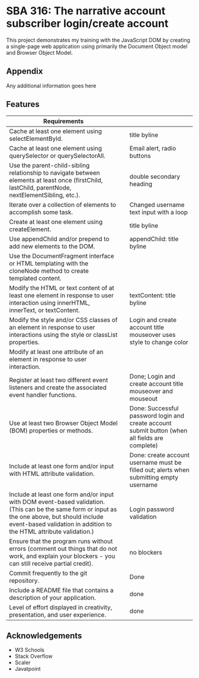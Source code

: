 
# SBA 316: The narrative account subscriber login/create account

This project demonstrates my training with the JavaScript DOM by creating a single-page web application using primarily the Document Object model and Browser Object Model.

## Appendix

Any additional information goes here


## Features


| Requirements |  |  |
| --- | --- | --- |
| Cache at least one element using selectElementById. | | title byline |
| Cache at least one element using querySelector or querySelectorAll. | | Email alert, radio buttons |
| Use the parent-child-sibling relationship to navigate between elements at least once (firstChild, lastChild, parentNode, nextElementSibling, etc.). | | double secondary heading |
| Iterate over a collection of elements to accomplish some task. |  | Changed username text input with a loop |
| Create at least one element using createElement. |  | title byline |
| Use appendChild and/or prepend to add new elements to the DOM. |  | appendChild: title byline |
| Use the DocumentFragment interface or HTML templating with the cloneNode method to create templated content. |  |  |
| Modify the HTML or text content of at least one element in response to user interaction using innerHTML, innerText, or textContent. | | textContent: title byline |
| Modify the style and/or CSS classes of an element in response to user interactions using the style or classList properties. |  | Login and create account title mouseover uses style to change color |
| Modify at least one attribute of an element in response to user interaction. |  |  |
| Register at least two different event listeners and create the associated event handler functions. |  | Done; Login and create account title mouseover and mouseout|
| Use at least two Browser Object Model (BOM) properties or methods. |  | Done: Successful password login and create account submit button (when all fields are complete) |
| Include at least one form and/or input with HTML attribute validation. |  | Done: create account username must be filled out; alerts when submitting empty username |
| Include at least one form and/or input with DOM event-based validation. (This can be the same form or input as the one above, but should include event-based validation in addition to the HTML attribute validation.) | | Login password validation |
| Ensure that the program runs without errors (comment out things that do not work, and explain your blockers - you can still receive partial credit). |  | no blockers |
| Commit frequently to the git repository. |  | Done |
| Include a README file that contains a description of your application. |  | done |
| Level of effort displayed in creativity, presentation, and user experience. |  | done |

## Acknowledgements

 - W3 Schools
 - Stack Overflow
 - Scaler
 - Javatpoint

